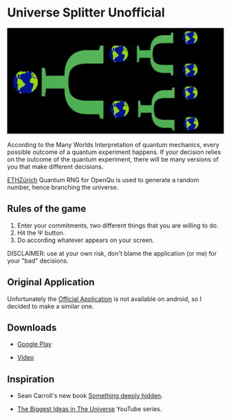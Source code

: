 # Universe Splitter Unofficial


![alt text](feature_graphic.png?raw=true "Universe Splitter")


According to the Many Worlds Interpretation of quantum mechanics, every possible outcome of a quantum experiment happens.
If your decision relies on the outcome of the quantum experiment, there will be many versions of you that make different decisions.

[ETHZürich](http://qrng.ethz.ch/) Quantum RNG for OpenQu is used to generate a random number, hence branching the universe.


## Rules of the game

  1. Enter your commitments, two different things that you are willing to do.
  2. Hit the Ψ button.
  3. Do according whatever appears on your screen.


DISCLAIMER: use at your own risk, don't blame the application (or me) for your "bad" decisions.


## Original Application

Unfortunately the [Official Application](https://apps.apple.com/us/app/universe-splitter/id329233299) is not available on android, so I decided to make a similar one.


## Downloads

 - [Google Play](https://play.google.com/store/apps/details?id=com.tomicooler.universe.splitter.unofficial)

 - [Video](https://www.youtube.com/watch?v=5dHhyCgOvik)


## Inspiration

 - Sean Carroll's new book [Something deeply hidden](https://www.amazon.com/Something-Deeply-Hidden-Emergence-Spacetime/dp/1524743011).

 - [The Biggest Ideas in The Universe](https://www.youtube.com/watch?v=HI09kat_GeI&list=PLrxfgDEc2NxZJcWcrxH3jyjUUrJlnoyzX) YouTube series.
